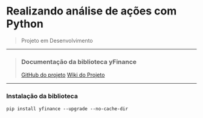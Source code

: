 # Realizando análise de ações com Python

> Projeto em Desenvolvimento
----
>
> ### Documentação da biblioteca yFinance
>[GitHub do projeto](https://github.com/ranaroussi/yfinance)
>[Wiki do Projeto](https://github.com/ranaroussi/yfinance/wiki)
>
----

### Instalação da biblioteca
```shell
pip install yfinance --upgrade --no-cache-dir 
```
